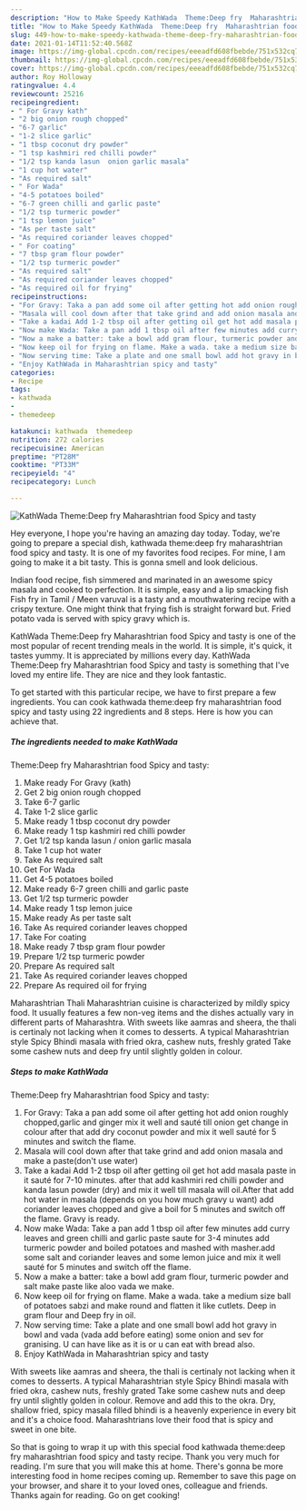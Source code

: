 ```yaml
---
description: "How to Make Speedy KathWada  Theme:Deep fry  Maharashtrian food Spicy and tasty"
title: "How to Make Speedy KathWada  Theme:Deep fry  Maharashtrian food Spicy and tasty"
slug: 449-how-to-make-speedy-kathwada-theme-deep-fry-maharashtrian-food-spicy-and-tasty
date: 2021-01-14T11:52:40.568Z
image: https://img-global.cpcdn.com/recipes/eeeadfd608fbebde/751x532cq70/kathwada-themedeep-fry-maharashtrian-food-spicy-and-tasty-recipe-main-photo.jpg
thumbnail: https://img-global.cpcdn.com/recipes/eeeadfd608fbebde/751x532cq70/kathwada-themedeep-fry-maharashtrian-food-spicy-and-tasty-recipe-main-photo.jpg
cover: https://img-global.cpcdn.com/recipes/eeeadfd608fbebde/751x532cq70/kathwada-themedeep-fry-maharashtrian-food-spicy-and-tasty-recipe-main-photo.jpg
author: Roy Holloway
ratingvalue: 4.4
reviewcount: 25216
recipeingredient:
- " For Gravy kath"
- "2 big onion rough chopped"
- "6-7 garlic"
- "1-2 slice garlic"
- "1 tbsp coconut dry powder"
- "1 tsp kashmiri red chilli powder"
- "1/2 tsp kanda lasun  onion garlic masala"
- "1 cup hot water"
- "As required salt"
- " For Wada"
- "4-5 potatoes boiled"
- "6-7 green chilli and garlic paste"
- "1/2 tsp turmeric powder"
- "1 tsp lemon juice"
- "As per taste salt"
- "As required coriander leaves chopped"
- " For coating"
- "7 tbsp gram flour powder"
- "1/2 tsp turmeric powder"
- "As required salt"
- "As required coriander leaves chopped"
- "As required oil for frying"
recipeinstructions:
- "For Gravy: Taka a pan add some oil after getting hot add onion roughly chopped,garlic and ginger mix it well and sauté till onion get change in colour after that add dry coconut powder and mix it well sauté for 5 minutes and switch the flame."
- "Masala will cool down after that take grind and add onion masala and make a paste(don&#39;t use water)"
- "Take a kadai Add 1-2 tbsp oil after getting oil get hot add masala paste in it sauté for 7-10 minutes. after that add kashmiri red chilli powder and kanda lasun powder (dry) and mix it well till masala will oil.After that add hot water in masala (depends on you how much gravy u want) add coriander leaves chopped and give a boil for 5 minutes and switch off the flame. Gravy is ready."
- "Now make Wada: Take a pan add 1 tbsp oil after few minutes add curry leaves and green chilli and garlic paste saute for 3-4 minutes add turmeric powder and boiled potatoes and mashed with masher.add some salt and coriander leaves and some lemon juice and mix it well sauté for 5 minutes and switch off the flame."
- "Now a make a batter: take a bowl add gram flour, turmeric powder and salt make paste like aloo vada we make."
- "Now keep oil for frying on flame. Make a wada. take a medium size ball of potatoes sabzi and make round and flatten it like cutlets. Deep in gram flour and Deep fry in oil."
- "Now serving time: Take a plate and one small bowl add hot gravy in bowl and vada (vada add before eating) some onion and sev for granising. U can have like as it is or u can eat with bread also."
- "Enjoy KathWada in Maharashtrian spicy and tasty"
categories:
- Recipe
tags:
- kathwada
- 
- themedeep

katakunci: kathwada  themedeep 
nutrition: 272 calories
recipecuisine: American
preptime: "PT28M"
cooktime: "PT33M"
recipeyield: "4"
recipecategory: Lunch

---
```



![KathWada 
Theme:Deep fry 
Maharashtrian food Spicy and tasty](https://img-global.cpcdn.com/recipes/eeeadfd608fbebde/751x532cq70/kathwada-themedeep-fry-maharashtrian-food-spicy-and-tasty-recipe-main-photo.jpg)

Hey everyone, I hope you're having an amazing day today. Today, we're going to prepare a special dish, kathwada 
theme:deep fry 
maharashtrian food spicy and tasty. It is one of my favorites food recipes. For mine, I am going to make it a bit tasty. This is gonna smell and look delicious.

Indian food recipe, fish simmered and marinated in an awesome spicy masala and cooked to perfection. It is simple, easy and a lip smacking fish Fish fry in Tamil / Meen varuval is a tasty and a mouthwatering recipe with a crispy texture. One might think that frying fish is straight forward but. Fried potato vada is served with spicy gravy which is.

KathWada 
Theme:Deep fry 
Maharashtrian food Spicy and tasty is one of the most popular of recent trending meals in the world. It is simple, it's quick, it tastes yummy. It is appreciated by millions every day. KathWada 
Theme:Deep fry 
Maharashtrian food Spicy and tasty is something that I've loved my entire life. They are nice and they look fantastic.


To get started with this particular recipe, we have to first prepare a few ingredients. You can cook kathwada 
theme:deep fry 
maharashtrian food spicy and tasty using 22 ingredients and 8 steps. Here is how you can achieve that.

<!--inarticleads1-->

##### The ingredients needed to make KathWada 
Theme:Deep fry 
Maharashtrian food Spicy and tasty:

1. Make ready  For Gravy (kath)
1. Get 2 big onion rough chopped
1. Take 6-7 garlic
1. Take 1-2 slice garlic
1. Make ready 1 tbsp coconut dry powder
1. Make ready 1 tsp kashmiri red chilli powder
1. Get 1/2 tsp kanda lasun / onion garlic masala
1. Take 1 cup hot water
1. Take As required salt
1. Get  For Wada
1. Get 4-5 potatoes boiled
1. Make ready 6-7 green chilli and garlic paste
1. Get 1/2 tsp turmeric powder
1. Make ready 1 tsp lemon juice
1. Make ready As per taste salt
1. Take As required coriander leaves chopped
1. Take  For coating
1. Make ready 7 tbsp gram flour powder
1. Prepare 1/2 tsp turmeric powder
1. Prepare As required salt
1. Take As required coriander leaves chopped
1. Prepare As required oil for frying


Maharashtrian Thali Maharashtrian cuisine is characterized by mildly spicy food. It usually features a few non-veg items and the dishes actually vary in different parts of Maharashtra. With sweets like aamras and sheera, the thali is certinaly not lacking when it comes to desserts. A typical Maharashtrian style Spicy Bhindi masala with fried okra, cashew nuts, freshly grated Take some cashew nuts and deep fry until slightly golden in colour. 

<!--inarticleads2-->

##### Steps to make KathWada 
Theme:Deep fry 
Maharashtrian food Spicy and tasty:

1. For Gravy: Taka a pan add some oil after getting hot add onion roughly chopped,garlic and ginger mix it well and sauté till onion get change in colour after that add dry coconut powder and mix it well sauté for 5 minutes and switch the flame.
1. Masala will cool down after that take grind and add onion masala and make a paste(don&#39;t use water)
1. Take a kadai Add 1-2 tbsp oil after getting oil get hot add masala paste in it sauté for 7-10 minutes. after that add kashmiri red chilli powder and kanda lasun powder (dry) and mix it well till masala will oil.After that add hot water in masala (depends on you how much gravy u want) add coriander leaves chopped and give a boil for 5 minutes and switch off the flame. Gravy is ready.
1. Now make Wada: Take a pan add 1 tbsp oil after few minutes add curry leaves and green chilli and garlic paste saute for 3-4 minutes add turmeric powder and boiled potatoes and mashed with masher.add some salt and coriander leaves and some lemon juice and mix it well sauté for 5 minutes and switch off the flame.
1. Now a make a batter: take a bowl add gram flour, turmeric powder and salt make paste like aloo vada we make.
1. Now keep oil for frying on flame. Make a wada. take a medium size ball of potatoes sabzi and make round and flatten it like cutlets. Deep in gram flour and Deep fry in oil.
1. Now serving time: Take a plate and one small bowl add hot gravy in bowl and vada (vada add before eating) some onion and sev for granising. U can have like as it is or u can eat with bread also.
1. Enjoy KathWada in Maharashtrian spicy and tasty


With sweets like aamras and sheera, the thali is certinaly not lacking when it comes to desserts. A typical Maharashtrian style Spicy Bhindi masala with fried okra, cashew nuts, freshly grated Take some cashew nuts and deep fry until slightly golden in colour. Remove and add this to the okra. Dry, shallow fried, spicy masala filled bhindi is a heavenly experience in every bit and it&#39;s a choice food. Maharashtrians love their food that is spicy and sweet in one bite. 

So that is going to wrap it up with this special food kathwada 
theme:deep fry 
maharashtrian food spicy and tasty recipe. Thank you very much for reading. I'm sure that you will make this at home. There's gonna be more interesting food in home recipes coming up. Remember to save this page on your browser, and share it to your loved ones, colleague and friends. Thanks again for reading. Go on get cooking!

